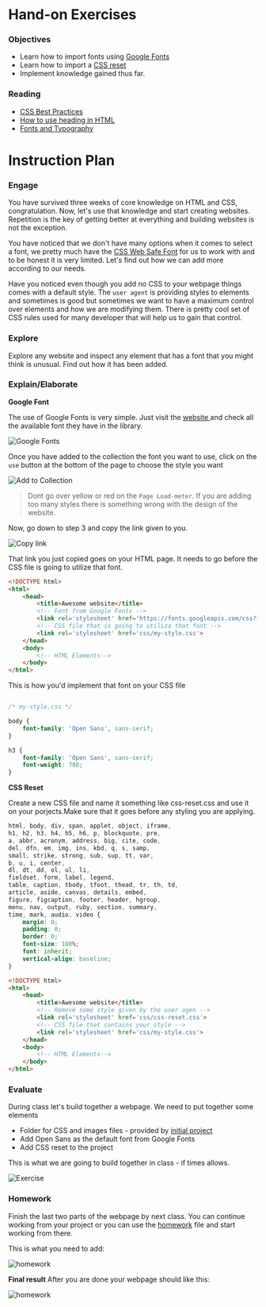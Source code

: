 # Hand-on Exercises

### Objectives
* Learn how to import fonts using [Google Fonts](https://www.google.com/fonts)
* Learn how to import a [CSS reset](http://meyerweb.com/eric/tools/css/reset/)
* Implement knowledge gained thus far.

### Reading

* [CSS Best Practices](http://code.tutsplus.com/tutorials/30-css-best-practices-for-beginners--net-6741)
* [How to use heading in HTML](http://cssglobe.com/how-to-use-headings-in-html/)
* [Fonts and Typography](http://www.iraqtimeline.com/maxdesign/basicdesign/principles/prinfont.html)

# Instruction Plan

### Engage

You have survived three weeks of core knowledge on HTML and CSS, congratulation. Now, let's use that knowledge and start creating websites. Repetition is the key of getting better at everything and building websites is not the exception.

You have noticed that we don't have many options when it comes to select a font, we pretty much have the [CSS Web Safe Font](http://www.w3schools.com/cssref/css_websafe_fonts.asp) for us to work with and to be honest it is very limited. Let's find out how we can add more according to our needs.

Have you noticed even though you add no CSS to your webpage things comes with a default style. The `user agent` is providing styles to elements and sometimes is good but sometimes we want to have a maximum control over elements and how we are modifying them. There is pretty cool set of CSS rules used for many developer that will help us to gain that control.


### Explore

Explore any website and inspect any element that has a font that you might think is unusual. Find out how it has been added.

### Explain/Elaborate

**Google Font**

The use of Google Fonts is very simple. Just visit the [website ](https://www.google.com/fonts) and check all the available font they have in the library.

![Google Fonts](../images/google-fonts.jpg)

Once you have added to the collection the font you want to use, click on the `use` button at the bottom of the page to choose the style you want

![Add to Collection](../images/google-font.gif)

> Dont go over yellow or red on the `Page Load-meter`. If you are adding too many styles there is something wrong with the design of the website.

Now, go down to step 3 and copy the link given to you.

![Copy link](../images/google-fonts-link.gif)

That link you just copied goes on your HTML page. It needs to go before the CSS file is going to utilize that font.

```html
<!DOCTYPE html>
<html>
    <head>
        <title>Awesome website</title>
        <!-- Font from Google Fonts -->
        <link rel='stylesheet' href='https://fonts.googleapis.com/css?family=Open+Sans:400,300,700'>
        <!-- CSS file that is going to utiliza that font -->
        <link rel='stylesheet' href='css/my-style.css'>
    </head>
    <body>
        <!-- HTML Elements-->
    </body>
</html>
```

This is how you'd implement that font on your CSS file

```css

/* my-style.css */

body {
    font-family: 'Open Sans', sans-serif;
}

h3 {
    font-family: 'Open Sans', sans-serif;
    font-weight: 700;
}
```

**CSS Reset**

Create a new CSS file and name it something like css-reset.css and use it on your porjects.Make sure that it goes before any styling you are applying.

```css
html, body, div, span, applet, object, iframe,
h1, h2, h3, h4, h5, h6, p, blockquote, pre,
a, abbr, acronym, address, big, cite, code,
del, dfn, em, img, ins, kbd, q, s, samp,
small, strike, strong, sub, sup, tt, var,
b, u, i, center,
dl, dt, dd, ol, ul, li,
fieldset, form, label, legend,
table, caption, tbody, tfoot, thead, tr, th, td,
article, aside, canvas, details, embed, 
figure, figcaption, footer, header, hgroup, 
menu, nav, output, ruby, section, summary,
time, mark, audio, video {
	margin: 0;
	padding: 0;
	border: 0;
	font-size: 100%;
	font: inherit;
	vertical-align: baseline;
}
```

```html
<!DOCTYPE html>
<html>
    <head>
        <title>Awesome website</title>
        <!-- Remove some style given by the user agen -->
        <link rel='stylesheet' href='css/css-reset.css'>
        <!-- CSS file that contains your style -->
        <link rel='stylesheet' href='css/my-style.css'>
    </head>
    <body>
        <!-- HTML Elements-->
    </body>
</html>
```

### Evaluate

During class let's build together a webpage. We need to put together some elements

* Folder for CSS and images files - provided by [initial project](../exercises/07/evaluate.zip)
* Add Open Sans as the default font from Google Fonts
* Add CSS reset to the project

This is what we are going to build together in class - if times allows.

![Exercise](../images/exercise-07.jpg)

### Homework

Finish the last two parts of the webpage by next class. You can continue working from your project or you can use the [homework](../exercises/07/homework.zip) file and start working from there.

This is what you need to add:

![homework](../images/homework-07.jpg)

**Final result**
After you are done your webpage should like this:

![homework](../images/homework-completed-07.jpg)

